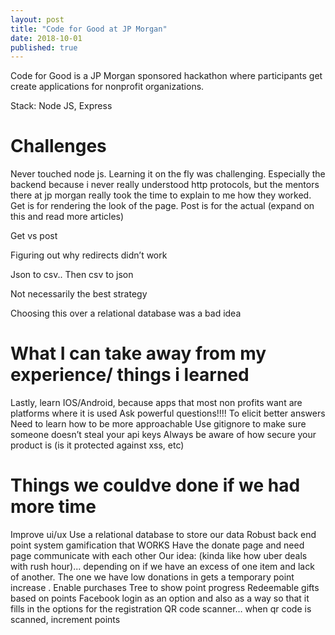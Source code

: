 ```yaml
---
layout: post
title: "Code for Good at JP Morgan"
date: 2018-10-01
published: true
---
```


Code for Good is a JP Morgan sponsored hackathon where participants get create applications for nonprofit organizations. 

Stack: Node JS, Express

# Challenges

Never touched node js. Learning it on the fly was challenging. Especially the backend because i never really understood http protocols, but the mentors there at jp morgan really took the time to explain to me how they worked. Get is for rendering the look of the page. Post is for the actual (expand on this and read more articles)

Get vs post

Figuring out why redirects didn’t work 

Json to csv.. Then csv to json

Not necessarily the best strategy 

Choosing this over a relational database was a bad idea



# What I can take away from my experience/ things i learned

Lastly, learn IOS/Android, because apps that most non profits want are platforms where it is used
Ask powerful questions!!!! To elicit better answers
Need to learn how to be more approachable
Use gitignore to make sure someone doesn’t steal your api keys
Always be aware of how secure your product is (is it protected against xss, etc) 

# Things we couldve done if we had more time

Improve ui/ux
Use a relational database to store our data 
Robust back end point system gamification that WORKS
Have the donate page and need page communicate with each other
Our idea: (kinda like how uber deals with rush hour)... depending on if we have an excess of one item and lack of another. The one we have low donations in gets a temporary point increase .
Enable purchases
Tree to show point progress
Redeemable gifts based on points
Facebook login as an option and also as a way so that it fills in the options for the registration
QR code scanner… when qr code is scanned, increment points


